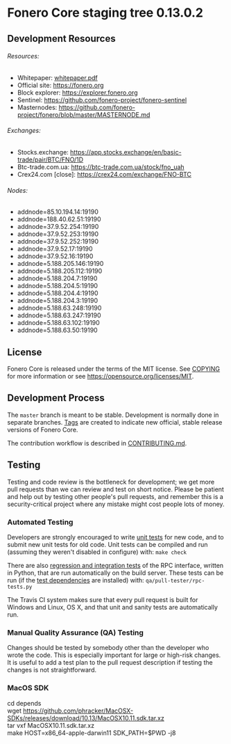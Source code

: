 Fonero Core staging tree 0.13.0.2
===============================

## Development Resources

###### Resources:

- Whitepaper: [whitepaper.pdf](https://github.com/fonero-project/fonero/blob/master/fonero-docs/whitepaper.pdf)
- Official site: https://fonero.org
- Block explorer: https://explorer.fonero.org
- Sentinel: https://github.com/fonero-project/fonero-sentinel
- Masternodes: https://github.com/fonero-project/fonero/blob/master/MASTERNODE.md

###### Exchanges:  
- Stocks.exchange: https://app.stocks.exchange/en/basic-trade/pair/BTC/FNO/1D
- Btc-trade.com.ua: https://btc-trade.com.ua/stock/fno_uah
- Crex24.com [close]: https://crex24.com/exchange/FNO-BTC

###### Nodes:  
- addnode=85.10.194.14:19190
- addnode=188.40.62.51:19190
- addnode=37.9.52.254:19190
- addnode=37.9.52.253:19190
- addnode=37.9.52.252:19190
- addnode=37.9.52.17:19190
- addnode=37.9.52.16:19190
- addnode=5.188.205.146:19190
- addnode=5.188.205.112:19190
- addnode=5.188.204.7:19190
- addnode=5.188.204.5:19190
- addnode=5.188.204.4:19190
- addnode=5.188.204.3:19190
- addnode=5.188.63.248:19190
- addnode=5.188.63.247:19190
- addnode=5.188.63.102:19190
- addnode=5.188.63.50:19190

License
-------

Fonero Core is released under the terms of the MIT license. See [COPYING](COPYING) for more
information or see https://opensource.org/licenses/MIT.

Development Process
-------------------

The `master` branch is meant to be stable. Development is normally done in separate branches.
[Tags](https://github.com/fonero-project/fonero/tags) are created to indicate new official,
stable release versions of Fonero Core.

The contribution workflow is described in [CONTRIBUTING.md](CONTRIBUTING.md).

Testing
-------

Testing and code review is the bottleneck for development; we get more pull
requests than we can review and test on short notice. Please be patient and help out by testing
other people's pull requests, and remember this is a security-critical project where any mistake might cost people
lots of money.

### Automated Testing

Developers are strongly encouraged to write [unit tests](/doc/unit-tests.md) for new code, and to
submit new unit tests for old code. Unit tests can be compiled and run
(assuming they weren't disabled in configure) with: `make check`

There are also [regression and integration tests](/qa) of the RPC interface, written
in Python, that are run automatically on the build server.
These tests can be run (if the [test dependencies](/qa) are installed) with: `qa/pull-tester/rpc-tests.py`

The Travis CI system makes sure that every pull request is built for Windows
and Linux, OS X, and that unit and sanity tests are automatically run.

### Manual Quality Assurance (QA) Testing

Changes should be tested by somebody other than the developer who wrote the
code. This is especially important for large or high-risk changes. It is useful
to add a test plan to the pull request description if testing the changes is
not straightforward.

### MacOS SDK

cd depends  
wget https://github.com/phracker/MacOSX-SDKs/releases/download/10.13/MacOSX10.11.sdk.tar.xz  
tar vxf MacOSX10.11.sdk.tar.xz  
make HOST=x86_64-apple-darwin11 SDK_PATH=$PWD -j8  
